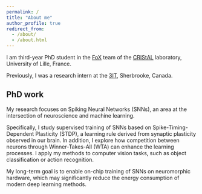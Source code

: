 ```yaml
---
permalink: /
title: "About me"
author_profile: true
redirect_from: 
  - /about/
  - /about.html
---
```


I am third-year PhD student in the [FoX](https://www.cristal.univ-lille.fr/FOX/) team of the [CRIStAL](https://www.cristal.univ-lille.fr/) laboratory, University of Lille, France.

Previously, I was a research intern at the [3IT](https://www.usherbrooke.ca/3it/en/), Sherbrooke, Canada.

## PhD work

My research focuses on Spiking Neural Networks (SNNs), an area at the intersection of neuroscience and machine learning.

Specifically, I study supervised training of SNNs based on Spike-Timing-Dependent Plasticity (STDP), a learning rule derived from synaptic plasticity observed in our brain. 
In addition, I explore how competition between neurons through Winner-Takes-All (WTA) can enhance the learning processes.
I apply my methods to computer vision tasks, such as object classification or action recognition. 

My long-term goal is to enable on-chip training of SNNs on neuromorphic hardware, which may significantly reduce the energy consumption of modern deep learning methods.